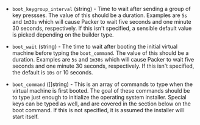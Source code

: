 <!-- Code generated from the comments of the BootConfig struct in common/bootcommand/config.go; DO NOT EDIT MANUALLY -->

-   `boot_keygroup_interval` (string) - Time to wait after sending a group of key pressses. The value of this
    should be a duration. Examples are `5s` and `1m30s` which will cause
    Packer to wait five seconds and one minute 30 seconds, respectively. If
    this isn't specified, a sensible default value is picked depending on
    the builder type.
    
-   `boot_wait` (string) - The time to wait after booting the initial virtual machine before typing
    the `boot_command`. The value of this should be a duration. Examples are
    `5s` and `1m30s` which will cause Packer to wait five seconds and one
    minute 30 seconds, respectively. If this isn't specified, the default is
    `10s` or 10 seconds.
    
-   `boot_command` ([]string) - This is an array of commands to type when the virtual machine is first
    booted. The goal of these commands should be to type just enough to
    initialize the operating system installer. Special keys can be typed as
    well, and are covered in the section below on the boot command. If this
    is not specified, it is assumed the installer will start itself.
    